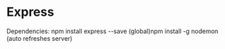 # Express
<p>
Dependencies: npm install express --save
(global)npm install -g nodemon (auto refreshes server) 
</p>
